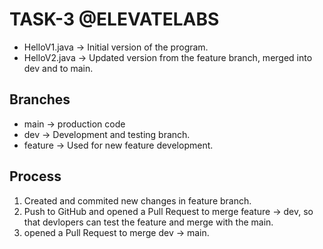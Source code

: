 # TASK-3 @ELEVATELABS


- HelloV1.java -> Initial version of the program.
- HelloV2.java -> Updated version from the feature branch, merged into dev and to main.

## Branches
- main ->  production code
- dev -> Development and testing branch.
- feature -> Used for new feature development.

## Process
1. Created and commited new changes in feature branch.
2. Push to GitHub and opened a Pull Request to merge feature → dev, so that devlopers can test the feature and merge with the main.
3. opened a Pull Request to merge dev → main.

